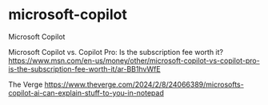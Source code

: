 # microsoft-copilot
Microsoft Copilot 


Microsoft Copilot vs. Copilot Pro: Is the subscription fee worth it?
https://www.msn.com/en-us/money/other/microsoft-copilot-vs-copilot-pro-is-the-subscription-fee-worth-it/ar-BB1hvWfE

The Verge
https://www.theverge.com/2024/2/8/24066389/microsofts-copilot-ai-can-explain-stuff-to-you-in-notepad
